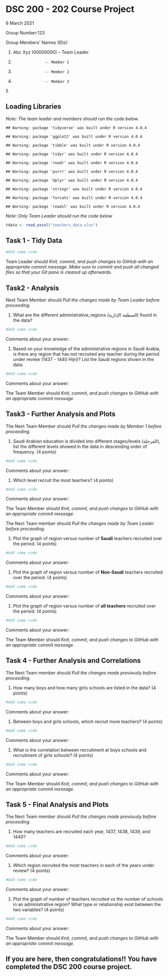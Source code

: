 DSC 200 - 202 Course Project
================
6 March 2021

Group Number:123

Group Members’ Names (IDs):

1.  Abc Xyz (00000000) – Team Leader

2.                   -- Member 1

3.                   -- Member 2

4.                   -- Member 3

5

## Loading Libraries

*Note: The team leader and members should run the code below.*

    ## Warning: package 'tidyverse' was built under R version 4.0.4

    ## Warning: package 'ggplot2' was built under R version 4.0.4

    ## Warning: package 'tibble' was built under R version 4.0.4

    ## Warning: package 'tidyr' was built under R version 4.0.4

    ## Warning: package 'readr' was built under R version 4.0.4

    ## Warning: package 'purrr' was built under R version 4.0.4

    ## Warning: package 'dplyr' was built under R version 4.0.4

    ## Warning: package 'stringr' was built under R version 4.0.4

    ## Warning: package 'forcats' was built under R version 4.0.4

    ## Warning: package 'readxl' was built under R version 4.0.4

*Note: Only Team Leader should run the code below*

``` r
tdata <- read_excel("teachers_data.xlsx")
```

## Task 1 - Tidy Data

``` r
#Add some code
```

Team Leader should *Knit, commit, and push changes to GitHub with an
appropriate commit message. Make sure to commit and push all changed
files so that your Git pane is cleared up afterwards.*

## Task2 - Analysis

Next Team Member should *Pull the changes made by Team Leader before
proceeding.*

1.  What are the different administrative\_regions (المنطقة الإدارية)
    found in the data?

``` r
#Add some code
```

Comments about your answer:

1.  Based on your knowledge of the administrative regions in Saudi
    Arabia, is there any region that has not recruited any teacher
    during the period under review (1437 - 1440 Hijri)? List the Saudi
    regions shown in the data.

``` r
#Add some code
```

Comments about your answer:

The Team Member should *Knit, commit, and push changes to GitHub with an
appropriate commit message.*

## Task3 - Further Analysis and Plots

The Next Team Member should *Pull the changes made by Member 1 before
proceeding.*

1.  Saudi Arabian education is divided into different stages/levels
    (المرحلة), list the different levels showed in the data in
    descending order of frequency. (4 points)

``` r
#Add some code
```

Comments about your answer:

1.  Which level recruit the most teachers? (4 points)

``` r
#Add some code
```

Comments about your answer:

The Team Member should *Knit, commit, and push changes to GitHub with an
appropriate commit message.*

The Next Team member should *Pull the changes made by Team Leader before
proceeding.*

1.  Plot the graph of region versus number of **Saudi** teachers
    recruited over the period. (4 points)

``` r
#Add some code
```

Comments about your answer:

1.  Plot the graph of region versus number of **Non-Saudi** teachers
    recruited over the period. (4 points)

``` r
#Add some code
```

Comments about your answer:

1.  Plot the graph of region versus number of **all teachers** recruited
    over the period. (4 points)

``` r
#Add some code
```

Comments about your answer:

The Team Member should *Knit, commit, and push changes to GitHub with an
appropriate commit message.*

## Task 4 - Further Analysis and Correlations

The Next Team member should *Pull the changes made previously before
proceeding.*

1.  How many boys and how many girls schools are listed in the data? (4
    points)

``` r
#Add some code
```

Comments about your answer:

1.  Between boys and girls schools, which recruit more teachers? (4
    points)

``` r
#Add some code
```

Comments about your answer:

1.  What is the correlation between recruitment at boys schools and
    recruitment of girls schools? (4 points)

``` r
#Add some code
```

Comments about your answer:

The Team Member should *Knit, commit, and push changes to GitHub with an
appropriate commit message.*

## Task 5 - Final Analysis and Plots

The Next Team member should *Pull the changes made previously before
proceeding.*

1.  How many teachers are recruited each year, 1437, 1438, 1439, and
    1440?

``` r
#Add some code
```

Comments about your answer:

1.  Which region recruited the most teachers in each of the years under
    review? (4 points)

``` r
#Add some code
```

Comments about your answer:

1.  Plot the graph of number of teachers recruited vs the number of
    schools in an administrative region? What type or relationship exist
    between the two variables? (4 points)

``` r
#Add some code
```

Comments about your answer:

The Team Member should *Knit, commit, and push changes to GitHub with an
appropriate commit message.*

## If you are here, then congratulations!! You have completed the DSC 200 course project.
